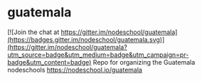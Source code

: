 # guatemala

[![Join the chat at https://gitter.im/nodeschool/guatemala](https://badges.gitter.im/nodeschool/guatemala.svg)](https://gitter.im/nodeschool/guatemala?utm_source=badge&utm_medium=badge&utm_campaign=pr-badge&utm_content=badge)
Repo for organizing the Guatemala nodeschools https://nodeschool.io/guatemala
